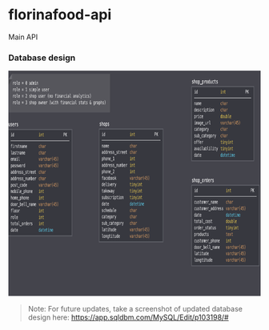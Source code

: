 # florinafood-api
Main API

### Database design

<img src="database-design.png" height="450" />

> Note: For future updates, take a screenshot of updated database design here:
> https://app.sqldbm.com/MySQL/Edit/p103198/#
